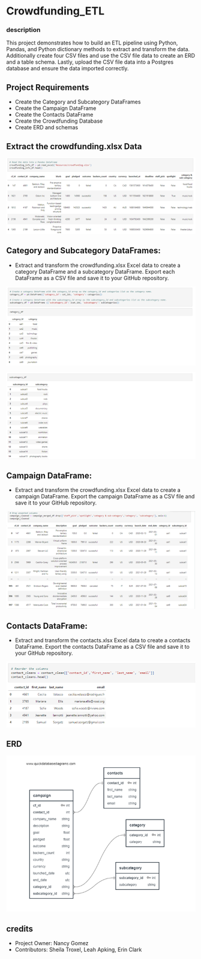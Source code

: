 # Crowdfunding_ETL
### description
This project demonstrates how to build an ETL pipeline using Python, Pandas, and Python dictionary methods to extract and transform the data. Additionally create four CSV files and use the CSV file data to create an ERD and a table schema. Lastly, upload the CSV file data into a Postgres database and ensure the data imported correctly.



## Project Requirements

- Create the Category and Subcategory DataFrames
- Create the Campaign DataFrame
- Create the Contacts DataFrame
- Create the Crowdfunding Database
- Create ERD and schemas 

## Extract the crowdfunding.xlsx Data

![code snippets](https://github.com/nancygmz/Crowdfunding_ETL/blob/main/read.me/extract_the_crowdfunding.xlsx_data.png)

## Category and Subcategory DataFrames:
- Extract and transform the crowdfunding.xlsx Excel data to create a category DataFrame and a subcategory DataFrame. Export each DataFrame as a CSV file and save it to your GitHub repository.

![code snippets](https://github.com/nancygmz/Crowdfunding_ETL/blob/main/read.me/Category_and_Subcategory_DataFrames.png)

![code snippets](https://github.com/nancygmz/Crowdfunding_ETL/blob/main/read.me/part_2.png)

## Campaign DataFrame:
- Extract and transform the crowdfunding.xlsx Excel data to create a campaign DataFrame. Export the campaign DataFrame as a CSV file and save it to your GitHub repository.

![code snippets](https://github.com/nancygmz/Crowdfunding_ETL/blob/main/read.me/campaign_dataframe.png)

## Contacts DataFrame:
- Extract and transform the contacts.xlsx Excel data to create a contacts DataFrame. Export the contacts DataFrame as a CSV file and save it to your GitHub repository.

![code snippets](https://github.com/nancygmz/Crowdfunding_ETL/blob/main/read.me/contacts_df.png)

## ERD

![code snippets](https://github.com/nancygmz/Crowdfunding_ETL/blob/main/crowdfunding_db_ERD.sql.png)

## credits

- Project Owner: Nancy Gomez
- Contributors: Sheila Troxel, Leah Apking, Erin Clark
